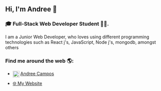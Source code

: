 
## Hi, I'm Andree 👋

### :mortar_board: Full-Stack Web Developer Student :technologist:. 
I am a Junior Web Developer, who loves using different programming  technologies such as React j's, JavaScript, Node j's, mongodb, amongst others

### Find me around the web 🌎:
- <a href="https://www.linkedin.com/in/andree-campos-247900121/"><img align="left" 
 src="https://raw.githubusercontent.com/yushi1007/yushi1007/main/images/linkedin.svg" alt="Andree | LinkedIn" width="21px"/>Andree Campos </a>
 
- <a href="https://andreework.com/">:globe_with_meridians:  My Website </a> 
 
                                                   



<!--
**andreecampos/andreecampos** is a ✨ _special_ ✨ repository because its `README.md` (this file) appears on your GitHub profile.

Here are some ideas to get you started:

- 🔭 I’m currently working on ...
- 🌱 I’m currently learning ...
- 👯 I’m looking to collaborate on ...
- 🤔 I’m looking for help with ...
- 💬 Ask me about ...
- 📫 How to reach me: ...
- 😄 Pronouns: ...
- ⚡ Fun fact: ...
- 
-->
